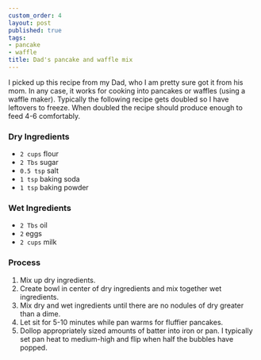 ```yaml
---
custom_order: 4
layout: post
published: true
tags:
- pancake
- waffle
title: Dad's pancake and waffle mix
---
```

I picked up this recipe from my Dad, who I am pretty sure got it from his mom.
In any case, it works for cooking into pancakes or waffles (using a waffle maker).
Typically the following recipe gets doubled so I have leftovers to freeze.
When doubled the recipe should produce enough to feed 4-6 comfortably.

### Dry Ingredients
- `2 cups` flour
- `2 Tbs` sugar
- `0.5 tsp` salt
- `1 tsp` baking soda
- `1 tsp` baking powder

### Wet Ingredients
- `2 Tbs` oil
- `2` eggs
- `2 cups` milk

### Process
1. Mix up dry ingredients.
2. Create bowl in center of dry ingredients and mix together wet ingredients.
3. Mix dry and wet ingredients until there are no nodules of dry greater than a dime.
4. Let sit for 5-10 minutes while pan warms for fluffier pancakes.
5. Dollop appropriately sized amounts of batter into iron or pan.
I typically set pan heat to medium-high and flip when half the bubbles have popped.
